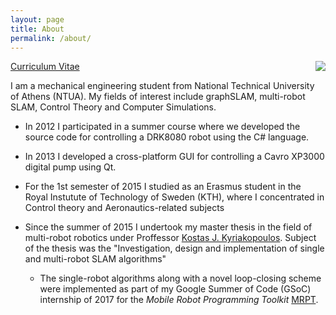 ```yaml
---
layout: page
title: About
permalink: /about/
---
```


<img style="float: right;" src="https://avatars0.githubusercontent.com/u/5816719?v=3&s=200">

[Curriculum Vitae](/res/cv.pdf)

I am a mechanical engineering student from National Technical University of
Athens (NTUA). My fields of interest include graphSLAM, multi-robot SLAM,
Control Theory and Computer Simulations.
- In 2012 I participated in a summer course where we developed the source code
    for controlling a DRK8080 robot using the C# language.
- In 2013 I developed a cross-platform GUI for controlling a
    Cavro XP3000 digital pump using Qt.
- For the 1st semester of 2015 I studied as an Erasmus student in the
    Royal Instutute of Technology of Sweden (KTH), where I concentrated in
    Control theory and Aeronautics-related subjects
- Since the summer of 2015 I undertook my master thesis in the field of
    multi-robot robotics under Proffessor 
    [Kostas J.  Kyriakopoulos](http://www.controlsystemslab.gr/kkyria/).
    Subject of the thesis was the "Investigation, design and implementation of
    single and multi-robot SLAM algorithms"

    + The single-robot algorithms along with a novel
        loop-closing scheme were implemented as part of my Google Summer of Code (GSoC)
        internship of 2017 for the *Mobile Robot Programming Toolkit* [MRPT](http://www.mrpt.org).
